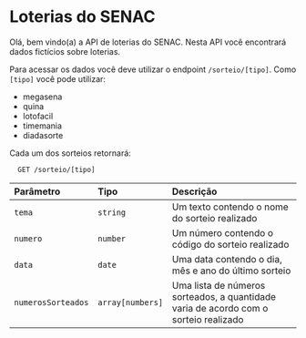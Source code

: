 
# Loterias do SENAC

Olá, bem vindo(a) a API de loterias do SENAC. Nesta API você encontrará dados fictícios sobre loterias.

Para acessar os dados você deve utilizar o endpoint `/sorteio/[tipo]`. Como `[tipo]` você pode utilizar:

- megasena
- quina
- lotofacil
- timemania
- diadasorte

Cada um dos sorteios retornará:
```http
  GET /sorteio/[tipo]
```

| Parâmetro   | Tipo       | Descrição                           |
| :---------- | :--------- | :---------------------------------- |
| `tema` | `string` | Um texto contendo o nome do sorteio realizado |
| `numero` | `number`| Um número contendo o código do sorteio realizado |
| `data` | `date` | Uma data contendo o dia, mês e ano do último sorteio |
| `numerosSorteados` | `array[numbers]` | Uma lista de números sorteados, a quantidade varia de acordo com o sorteio realizado |


